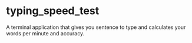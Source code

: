 # typing_speed_test
A terminal application that gives you sentence to type and calculates your words per minute and accuracy.

![]()
